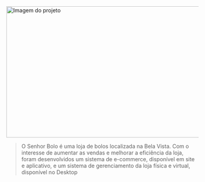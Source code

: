<img src="https://i.imgur.com/Ic8ytbU.jpg" alt="Imagem do projeto" width="612" height="344">

> O Senhor Bolo é uma loja de bolos localizada na Bela Vista. Com o interesse de aumentar as vendas e melhorar a eficiência da loja, foram desenvolvidos um sistema de e-commerce, disponível em site e aplicativo, e um sistema de gerenciamento da loja física e virtual, disponível no Desktop

